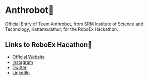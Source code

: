 # Anthrobot🤖
   Official Entry of Team Anthrobot, from SRM Institute of Science and Technology, Kattankulathur, for the RoboEx Hackathon.
## Links to RoboEx Hacathon🔗

* [Official Website]()
* [Instagram]()
* [Twitter](https://twitter.com/intent/tweet?text=RoboEx%20Hackathon%20from%20dreadnought%20robotics%20@%20&url=https://dare2compete.com/o/h50Plze)
* [Linkedln](https://www.linkedin.com/sharing/share-offsite/?url=https%3A%2F%2Fdare2compete.com%2Fo%2Fh50Plze)

